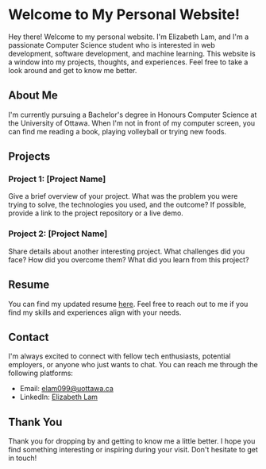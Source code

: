 # Welcome to My Personal Website!

Hey there! Welcome to my personal website. I'm Elizabeth Lam, and I'm a passionate Computer Science student who is interested in web development, software development, and machine learning. This website is a window into my projects, thoughts, and experiences. Feel free to take a look around and get to know me better.

## About Me

I'm currently pursuing a Bachelor's degree in Honours Computer Science at the University of Ottawa. When I'm not in front of my computer screen, you can find me reading a book, playing volleyball or trying new foods.

## Projects

### Project 1: [Project Name]

Give a brief overview of your project. What was the problem you were trying to solve, the technologies you used, and the outcome? If possible, provide a link to the project repository or a live demo.

### Project 2: [Project Name]

Share details about another interesting project. What challenges did you face? How did you overcome them? What did you learn from this project?

## Resume

You can find my updated resume [here](link-to-your-resume-pdf). Feel free to reach out to me if you find my skills and experiences align with your needs.

## Contact

I'm always excited to connect with fellow tech enthusiasts, potential employers, or anyone who just wants to chat. You can reach me through the following platforms:

- Email: [elam099@uottawa.ca](mailto:elam099@uottawa.ca)
- LinkedIn: [Elizabeth Lam](www.linkedin.com/in/elizabethlam099)

## Thank You

Thank you for dropping by and getting to know me a little better. I hope you find something interesting or inspiring during your visit. Don't hesitate to get in touch!
